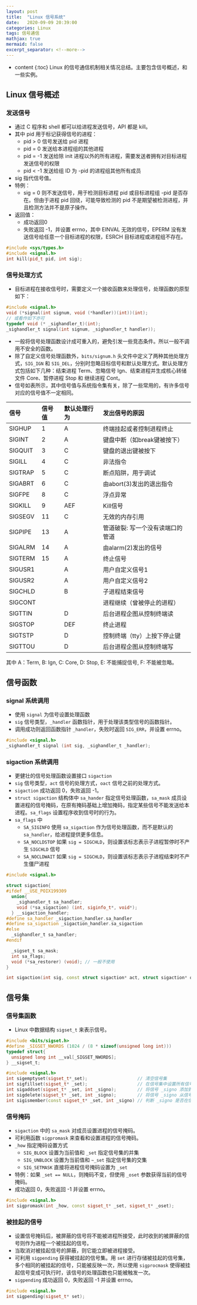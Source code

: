 ```yaml
---
layout: post
title:  "Linux 信号系统"
date:   2020-09-09 20:39:00
categories: Linux
tags: 信号通信
mathjax: true
mermaid: false
excerpt_separator: <!--more-->
---
```


* content
{:toc}
Linux 的信号通信机制相关情况总结。主要包含信号概述，和一些实例。
<!--more-->

## Linux 信号概述
### 发送信号
* 通过 C 程序和 shell 都可以给进程发送信号，API 都是 kill。
* 其中 pid 用于标记获得信号的进程：
  * pid > 0 信号发送给 pid 进程
  * pid = 0 发送给本进程组的其他进程
  * pid = -1 发送给除 init 进程以外的所有进程，需要发送者拥有对目标进程发送信号的权限
  * pid < -1 发送给组 ID 为 -pid 的进程组其他所有成员
* sig 指代信号值。
* 特例：
  * sig = 0 则不发送信号，用于检测目标进程 pid 或目标进程组 -pid 是否存在。但由于进程 pid 回绕，可能导致检测的 pid 不是期望被检测进程，并且检测方法并不是原子操作。
* 返回值：
  * 成功返回0
  * 失败返回 -1，并设置 errno，其中 EINVAL 无效的信号，EPERM 没有发送信号给任意一个目标进程的权限，ESRCH 目标进程或进程组不存在。

```cpp
#include <sys/types.h>
#include <signal.h>
int kill(pid_t pid, int sig);
```

### 信号处理方式
* 目标进程在接收信号时，需要定义一个接收函数来处理信号，处理函数的原型如下：

```cpp
#include <signal.h>
void (*signal(int signum, void (*handler))(int))(int);
// 或看作如下亦可
typedef void (* _sighandler_t)(int);
_sighandler_t signal(int signum, _sighandler_t handler));
``` 

* 一般将信号处理函数设计成可重入的，避免引发一些竞态条件。所以一般不调用不安全的函数。
* 除了自定义信号处理函数外，`bits/signum.h` 头文件中定义了两种其他处理方式，`SIG_IGN` 和 `SIG_DEL`，分别时忽略目标信号和默认处理方式。默认处理方式包括如下几种：结束进程 Term、忽略信号 Ign、结束进程并生成核心转储文件 Core、暂停进程 Stop 和 继续进程 Cont。
* 信号如表所示，其中信号值与系统指令集有关，除了一些常用的，有许多信号对应的信号值不一定相同。

| 信号     |  信号值      | 默认处理行为 | 发出信号的原因           |
|:-------|:------------|:----|:-----|
| SIGHUP | 1 | A | 终端挂起或者控制进程终止 |
| SIGINT | 2 | A | 键盘中断（如break键被按下） |
| SIGQUIT | 3 | C | 键盘的退出键被按下 |
| SIGILL | 4 | C | 非法指令 |
| SIGTRAP | 5 | C | 断点陷阱，用于调试 |
| SIGABRT | 6 | C | 由abort(3)发出的退出指令 |
| SIGFPE | 8 | C | 浮点异常 |
| SIGKILL | 9 | AEF | Kill信号 |
| SIGSEGV | 11 | C | 无效的内存引用 |
| SIGPIPE | 13 | A | 管道破裂: 写一个没有读端口的管道 |
| SIGALRM | 14 | A | 由alarm(2)发出的信号 |
| SIGTERM | 15 | A | 终止信号 |
| SIGUSR1 |  | A | 用户自定义信号1 |
| SIGUSR2 |  | A | 用户自定义信号2 |
| SIGCHLD |  | B | 子进程结束信号 |
| SIGCONT |  | | 进程继续（曾被停止的进程） |
| SIGTTIN |  | D | 后台进程企图从控制终端读 |
| SIGSTOP |  | DEF | 终止进程 |
| SIGTSTP |  | D | 控制终端（tty）上按下停止键 |
| SIGTTOU |  | D | 后台进程企图从控制终端写 |

其中 A：Term, B: Ign, C: Core, D: Stop, E: 不能捕捉信号, F: 不能被忽略。

## 信号函数
### signal 系统调用
* 使用 `signal` 为信号设置处理函数
* `sig` 信号类型，`_handler` 函数指针，用于处理该类型信号的函数指针。
* 调用成功则返回函数指针 `_handler`，失败时返回 `SIG_ERR`，并设置 errno。

```cpp
#include <signal.h>
_sighandler_t signal (int sig, _sighandler_t _handler);
```

### sigaction 系统调用
* 更健壮的信号处理函数设置接口 `sigaction`
* `sig` 信号类型，`act` 信号的处理方式，`oact` 信号之前的处理方式。
* `sigaction` 成功返回 0，失败返回 -1。
* `struct sigaction` 结构体中 `sa_hander` 指定信号处理函数，`sa_mask` 成员设置进程的信号掩码，在原有掩码基础上增加掩码，指定某些信号不能发送给本进程。`sa_flags` 设置程序收到信号时的行为。
* `sa_flags` 中 
  * `SA_SIGINFO` 使用 `sa_sigaction` 作为信号处理函数，而不是默认的 `sa_handler`，给进程提供更多信息。 
  * `SA_NOCLDSTOP` 如果 `sig = SIGCHLD`，则设置该标志表示子进程暂停时不产生 `SIGCHLD` 信号
  * `SA_NOCLDWAIT` 如果 `sig = SIGCHLD`，则设置该标志表示子进程结束时不产生僵尸进程

```cpp
#include <signal.h>

struct sigaction{
#ifdef __USE_POIX199309
  union{
    _sighandler_t sa_handler;
    void (*sa_sigaction) (int, siginfo_t*, void*);
  } __sigaction_handler;
#define sa_handler _sigaction_handler.sa_handler
#define sa_sigaction _sigaction_handler.sa_sigaction
#else
  _sighandler_t sa_handler;
#endif

  _sigset_t sa_mask;
  int sa_flags;
  void (*sa_restorer) (void); // 一般不使用
}

int sigaction(int sig, const struct sigaction* act, struct sigaction* oact);
```

## 信号集
### 信号集函数
* Linux 中数据结构 `sigset_t` 来表示信号。

```cpp
#include <bits/sigset.h>
#define _SIGSET_NWORDS (1024 / (8 * sizeof(unsigned long int)))
typedef struct{
  unsigned long int __val[_SIGSET_NWORDS];
} __sigset_t;

#include <signal.h>
int sigemptyset(sigset_t*_set);                   // 清空信号集
int sigfillset(sigset_t* _set);                   // 在信号集中设置所有信号
int sigaddset(sigset_t* _set, int _signo);        // 将信号 _signo 添加到信号集中
int sigdelete(sigset_t* _set, int _signo);        // 将信号 _signo 从信号集中删除
int sigismember(const sigset_t* _set, int _signo) // 判断 _signo 是否在信号集中
```

### 信号掩码
* `sigaction` 中的 `sa_mask` 对成员设置进程的信号掩码。
* 可利用函数 `sigpromask` 来查看和设置进程的信号掩码。
* `_how` 指定掩码设置方式
  * `SIG_BLOCK` 设置为当前值和 `_set` 指定信号集的并集
  * `SIG_UNBLOCK` 设置为当前值和 `~_set` 指定信号集的交集
  * `SIG_SETMASK` 直接将进程信号掩码设置为 `_set`
* 特例：如果 `_set == NULL`，则掩码不变，但使用 `_oset` 参数获得当前的信号掩码。
* 成功返回 0，失败返回 -1 并设置 errno。

```cpp
#include <signal.h>
int sigpromask(int _how, const sigset_t* _set, sigset_t* _oset);
```

### 被挂起的信号
* 设置信号掩码后，被屏蔽的信号将不能被进程所接受，此时收到的被屏蔽的信号则作为进程一个被挂起的信号。
* 当取消对被挂起信号的屏蔽，则它能立即被进程接受。
* 可利用 `sigpending` 获得被挂起的信号集。用 `set` 进行存储被挂起的信号集，多个相同的被挂起的信号，只能被反映一次，所以使用 `sigprocmask` 使得被挂起信号变成可执行时，该信号的处理函数也只能被触发一次。
* `sigpending` 成功返回 0，失败返回 -1 并设置 errno。

```cpp
#include <signal.h>
int sigpending(sigset_t* set);
```